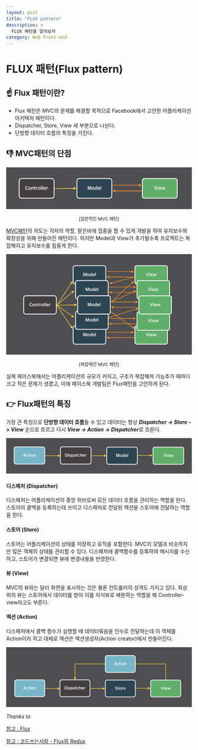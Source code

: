 ```yaml
---
layout: post
title: "FLUX pattern"
description: >
  FLUX 패턴을 알아보자
category: Web Front-end
---
```

# FLUX 패턴(Flux pattern)

## ☝️ Flux 패턴이란?

- Flux 패턴은 MVC의 문제를 해결할 목적으로 Facebook에서 고안한 어플리케이션 아키텍처 패턴이다.
- Dispatcher, Store, View 세 부분으로 나뉜다.
- 단방향 데이터 흐름의 특징을 가진다.

## 👎 MVC패턴의 단점
![일반적인 MVC 패턴](/assets/images/pattern/mvc-normal.png)
<div style="margin:0 auto;font-size:12px;text-align:center;">[일반적인 MVC 패턴]</div>

[MVC패턴](/web/web%20front-end/2019-04-25-MVC-MVP-MVVM/)의 의도는 각자의 역할, 맡은바에 집중을 할 수 있게
개발을 하여 유지보수와 확장성을 위해 만들어진 패턴이다. 하지만 Model과 View가 추가될수록 프로젝트는 복잡해지고
유지보수를 힘들게 한다.

![복잡해진 MVC 패턴](/assets/images/pattern/mvc-complexity.png)
<div style="margin:0 auto;font-size:12px;text-align:center;">[복잡해진 MVC 패턴]</div>

실제 페이스북에서는 어플리케이션의 규모가 커지고, 구조가 복잡해져 기능추가 때마다 크고 작은 문제가 생겼고,
이에 페이스북 개발팀은 Flux패턴을 고안하게 된다.

## 👉 Flux패턴의 특징

가장 큰 특징으로 **단방향 데이터 흐름**들 수 있고 데이터는 항상
***Dispatcher -> Store -> View*** 순으로 흐르고 다시 ***View -> Action -> Dispatcher***로 흐른다.

![Flux 패턴](/assets/images/pattern/flux_simple.png)


#### 디스패처 (Dispatcher)

디스패처는 어플리케이션의 중앙 허브로써 모든 데이터 흐름을 관리하는 역할을 한다.
스토어의 콜백을 등록하는데 쓰이고 디스패처로 전달된 액션을 스토어에 전달하는 역할을 한다.


#### 스토어 (Store)

스토어는 어플리케이션의 상태를 저장하고 로직을 포함한다. MVC의 모델과 비슷하지만 많은 객체의 상태를
관리할 수 있다. 디스패처에 콜백함수를 등록하여 메시지를 수신하고, 스토어가 변경되면 뷰에 변경내용을 반영한다.

#### 뷰 (View)

MVC의 뷰와는 달리 화면을 표시하는 것은 물론 컨트롤러의 성격도 가지고 있다.
최상위의 뷰는 스토어에서 데이터를 받아 이를 자식뷰로 배분하는 역할을 해 Controller-view라고도 부른다.

#### 액션 (Action) 
디스패처에서 콜백 함수가 실행할 때 데이터묶음을 인수로 전달하는데 이 객체를 Action이라 하고
대체로 액션은 액션생성자(Action creator)에서 만들어진다.

![Flux 패턴](/assets/images/pattern/flux_with_action.png)



*Thanks to*

[참고 : Flux](https://haruair.github.io/flux/docs/overview.html)

[참고 : 코드쓰는사람 - Flux와 Redux](https://taegon.kim/archives/5288)